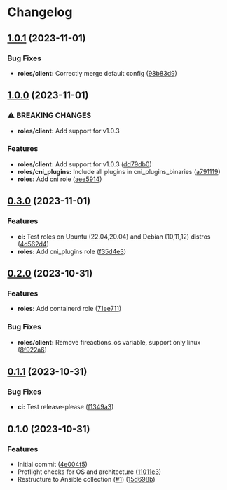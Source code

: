 # Changelog

## [1.0.1](https://github.com/hostinger/ansible-collection-fireactions/compare/v1.0.0...v1.0.1) (2023-11-01)


### Bug Fixes

* **roles/client:** Correctly merge default config ([98b83d9](https://github.com/hostinger/ansible-collection-fireactions/commit/98b83d9a56983c6e291d3520d3b1c435d8d6ca6f))

## [1.0.0](https://github.com/hostinger/ansible-collection-fireactions/compare/v0.3.0...v1.0.0) (2023-11-01)


### ⚠ BREAKING CHANGES

* **roles/client:** Add support for v1.0.3

### Features

* **roles/client:** Add support for v1.0.3 ([dd79db0](https://github.com/hostinger/ansible-collection-fireactions/commit/dd79db0b87314de36a4d77a41ea822d6f54b0e7b))
* **roles/cni_plugins:** Include all plugins in cni_plugins_binaries ([a791119](https://github.com/hostinger/ansible-collection-fireactions/commit/a7911194b4eb7ebb231f69bbdb8576a11594f5a9))
* **roles:** Add cni role ([aee5914](https://github.com/hostinger/ansible-collection-fireactions/commit/aee591405edf2d3e8a7cc07375642fa1627914b8))

## [0.3.0](https://github.com/hostinger/ansible-collection-fireactions/compare/v0.2.0...v0.3.0) (2023-11-01)


### Features

* **ci:** Test roles on Ubuntu (22.04,20.04) and Debian (10,11,12) distros ([4d562d4](https://github.com/hostinger/ansible-collection-fireactions/commit/4d562d4bbd5ea66e5151caa097e6af590661a5d6))
* **roles:** Add cni_plugins role ([f35d4e3](https://github.com/hostinger/ansible-collection-fireactions/commit/f35d4e3a53cac1e7e292b6ff943d53bc84da8c31))

## [0.2.0](https://github.com/hostinger/ansible-collection-fireactions/compare/v0.1.1...v0.2.0) (2023-10-31)


### Features

* **roles:** Add containerd role ([71ee711](https://github.com/hostinger/ansible-collection-fireactions/commit/71ee7118f51875074ff790a99c460d3d16ce7ee4))


### Bug Fixes

* **roles/client:** Remove fireactions_os variable, support only linux ([8f922a6](https://github.com/hostinger/ansible-collection-fireactions/commit/8f922a60b5496697f603ab939563d2bb67f303dd))

## [0.1.1](https://github.com/hostinger/ansible-collection-fireactions/compare/v0.1.0...v0.1.1) (2023-10-31)


### Bug Fixes

* **ci:** Test release-please ([f1349a3](https://github.com/hostinger/ansible-collection-fireactions/commit/f1349a32923454ed371ea7087ce146ca58f21fe4))

## 0.1.0 (2023-10-31)


### Features

* Initial commit ([4e004f5](https://github.com/hostinger/ansible-collection-fireactions/commit/4e004f53420ca16be74b3f707610721467f97ef1))
* Preflight checks for OS and architecture ([11011e3](https://github.com/hostinger/ansible-collection-fireactions/commit/11011e3fa23f2e71ff79ae41fe89d61891e64a52))
* Restructure to Ansible collection ([#1](https://github.com/hostinger/ansible-collection-fireactions/issues/1)) ([15d698b](https://github.com/hostinger/ansible-collection-fireactions/commit/15d698b1ec3c74bc40375ee1ecc6847e29cf4c12))
